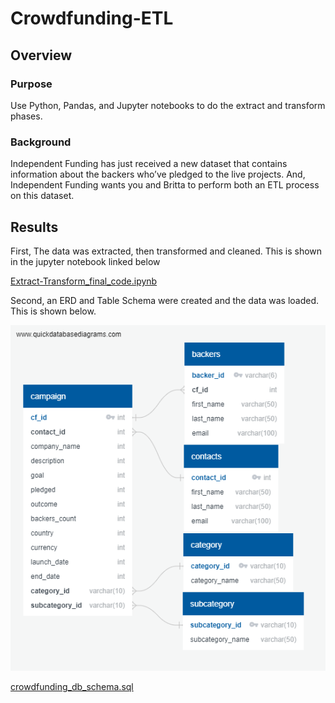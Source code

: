 # Crowdfunding-ETL

## Overview

### Purpose
Use Python, Pandas, and Jupyter notebooks to do the extract and transform phases.

### Background
Independent Funding has just received a new dataset that contains information about the backers who’ve pledged to the live projects. And, Independent Funding wants you and Britta to perform both an ETL process on this dataset.

## Results

First, The data was extracted, then transformed and cleaned.
This is shown in the jupyter notebook linked below

[Extract-Transform_final_code.ipynb](Extract-Transform_final_code.ipynb)


Second, an ERD and Table Schema were created and the data was loaded.
This is shown below.

![crowdfunding_db_relationships.png](crowdfunding_db_relationships.png)

[crowdfunding_db_schema.sql](crowdfunding_db_schema.sql)
